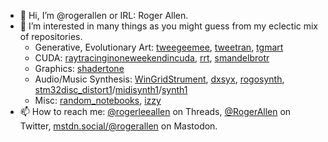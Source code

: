 - 👋 Hi, I’m @rogerallen or IRL: Roger Allen.
- 👀 I’m interested in many things as you might guess from my eclectic mix of repositories.  
  - Generative, Evolutionary Art: [tweegeemee](https://github.com/rogerallen/tweegeemee), [tweetran](https://github.com/rogerallen/tweetran), [tgmart](https://github.com/rogerallen/tgmart)
  - CUDA: [raytracinginoneweekendincuda](https://github.com/rogerallen/raytracinginoneweekendincuda), [rrt](https://github.com/rogerallen/rrt), [smandelbrotr](https://github.com/rogerallen/smandelbrotr)
  - Graphics: [shadertone](https://github.com/overtone/shadertone)
  - Audio/Music Synthesis: [WinGridStrument](https://github.com/rogerallen/WinGridStrument), [dxsyx](https://github.com/rogerallen/dxsyx), [rogosynth](https://github.com/rogerallen/rogosynth), [stm32disc_distort1](https://github.com/rogerallen/stm32disc_distort1)/[midisynth1](https://github.com/rogerallen/stm32disc_midisynth1)/[synth1](https://github.com/rogerallen/stm32disc_synth1)
  - Misc: [random_notebooks](https://github.com/rogerallen/random_notebooks), [izzy](https://github.com/rogerallen/izzy)
- 📫 How to reach me: [@rogerleeallen](https://www.threads.net/@rogerleeallen) on Threads, [@RogerAllen](https://twitter.com/RogerAllen) on Twitter, <a rel="me" href="https://mstdn.social/@rogerallen">mstdn.social/@rogerallen</a> on Mastodon.

<!---
rogerallen/rogerallen is a ✨ special ✨ repository because its `README.md` (this file) appears on your GitHub profile.
You can click the Preview link to take a look at your changes.
--->

